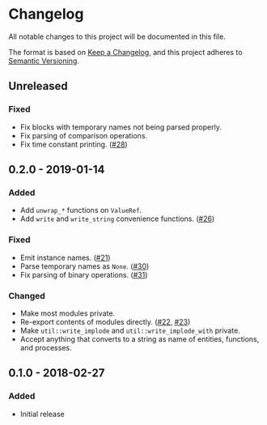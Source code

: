 # Changelog
All notable changes to this project will be documented in this file.

The format is based on [Keep a Changelog](https://keepachangelog.com/en/1.0.0/),
and this project adheres to [Semantic Versioning](https://semver.org/spec/v2.0.0.html).

## Unreleased
### Fixed
- Fix blocks with temporary names not being parsed properly.
- Fix parsing of comparison operations.
- Fix time constant printing. ([#28](https://github.com/fabianschuiki/llhd/issues/28))

## 0.2.0 - 2019-01-14
### Added
- Add `unwrap_*` functions on `ValueRef`.
- Add `write` and `write_string` convenience functions. ([#26](https://github.com/fabianschuiki/llhd/issues/26))

### Fixed
- Emit instance names. ([#21](https://github.com/fabianschuiki/llhd/issues/21))
- Parse temporary names as `None`. ([#30](https://github.com/fabianschuiki/llhd/issues/30))
- Fix parsing of binary operations. ([#31](https://github.com/fabianschuiki/llhd/issues/31))

### Changed
- Make most modules private.
- Re-export contents of modules directly. ([#22](https://github.com/fabianschuiki/llhd/issues/22), [#23](https://github.com/fabianschuiki/llhd/issues/23))
- Make `util::write_implode` and `util::write_implode_with` private.
- Accept anything that converts to a string as name of entities, functions, and processes.

## 0.1.0 - 2018-02-27
### Added
- Initial release
